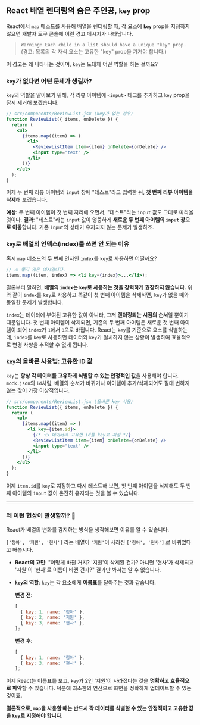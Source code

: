 ## React 배열 렌더링의 숨은 주인공, `key` prop

React에서 `map` 메소드를 사용해 배열을 렌더링할 때, 각 요소에 **`key`** prop을 지정하지 않으면 개발자 도구 콘솔에 이런 경고 메시지가 나타납니다.

> `Warning: Each child in a list should have a unique "key" prop.`
> (경고: 목록의 각 자식 요소는 고유한 "key" prop을 가져야 합니다.)

이 경고는 왜 나타나는 것이며, `key`는 도대체 어떤 역할을 하는 걸까요?

### `key`가 없다면 어떤 문제가 생길까?

`key`의 역할을 알아보기 위해, 각 리뷰 아이템에 `<input>` 태그를 추가하고 `key` prop을 잠시 제거해 보겠습니다.

```jsx
// src/components/ReviewList.jsx (key가 없는 경우)
function ReviewList({ items, onDelete }) {
  return (
    <ul>
      {items.map((item) => (
        <li>
          <ReviewListItem item={item} onDelete={onDelete} />
          <input type="text" />
        </li>
      ))}
    </ul>
  );
}
```

이제 두 번째 리뷰 아이템의 `input` 창에 "테스트"라고 입력한 뒤, **첫 번째 리뷰 아이템을 삭제**해 보겠습니다.

**예상**: 두 번째 아이템이 첫 번째 자리에 오면서, "테스트"라는 `input` 값도 그대로 따라올 것이다.
**결과**: "테스트"라는 `input` 값이 엉뚱하게 **새로운 두 번째 아이템의 `input` 창으로 이동**합니다. 기존 `input`의 상태가 유지되지 않는 문제가 발생하죠.

### `key`로 배열의 인덱스(index)를 쓰면 안 되는 이유

혹시 `map` 메소드의 두 번째 인자인 `index`를 `key`로 사용하면 어떨까요?

```jsx
// ⚠️ 좋지 않은 예시입니다.
items.map((item, index) => <li key={index}>...</li>);
```

결론부터 말하면, **배열의 `index`는 `key`로 사용하는 것을 강력하게 권장하지 않습니다.** 위와 같이 `index`를 `key`로 사용하고 똑같이 첫 번째 아이템을 삭제하면, `key`가 없을 때와 동일한 문제가 발생합니다.

`index`는 데이터에 부여된 고유한 값이 아니라, 그저 **렌더링되는 시점의 순서**일 뿐이기 때문입니다. 첫 번째 아이템이 삭제되면, 기존의 두 번째 아이템은 새로운 첫 번째 아이템이 되어 `index`가 `1`에서 `0`으로 바뀝니다. React는 `key`를 기준으로 요소를 식별하는데, `index`를 `key`로 사용하면 데이터와 `key`가 일치하지 않는 상황이 발생하여 효율적으로 변경 사항을 추적할 수 없게 됩니다.

### `key`의 올바른 사용법: 고유한 ID 값

`key`는 **항상 각 데이터를 고유하게 식별할 수 있는 안정적인 값**을 사용해야 합니다. `mock.json`의 `id`처럼, 배열의 순서가 바뀌거나 아이템이 추가/삭제되어도 절대 변하지 않는 값이 가장 이상적입니다.

```jsx
// src/components/ReviewList.jsx (올바른 key 사용)
function ReviewList({ items, onDelete }) {
  return (
    <ul>
      {items.map((item) => (
        <li key={item.id}>
          {/* 👈 데이터의 고유한 id를 key로 지정 */}
          <ReviewListItem item={item} onDelete={onDelete} />
          <input type="text" />
        </li>
      ))}
    </ul>
  );
}
```

이제 `item.id`를 `key`로 지정하고 다시 테스트해 보면, 첫 번째 아이템을 삭제해도 두 번째 아이템의 `input` 값이 온전히 유지되는 것을 볼 수 있습니다.

---

### 왜 이런 현상이 발생할까? 🤔

React가 배열의 변화를 감지하는 방식을 생각해보면 이유를 알 수 있습니다.

`['청아', '지원', '현사']` 라는 배열이 `'지원'`이 사라진 `['청아', '현사']` 로 바뀌었다고 해봅시다.

- **React의 고민**: "어떻게 바뀐 거지? '지원'이 삭제된 건가? 아니면 '현사'가 삭제되고 '지원'이 '현사'로 이름이 바뀐 건가?" 결과만 봐서는 알 수 없습니다.

- **`key`의 역할**: `key`는 각 요소에게 **이름표**를 달아주는 것과 같습니다.

  **변경 전**:

  ```js
  [
    { key: 1, name: '청아' },
    { key: 2, name: '지원' },
    { key: 3, name: '현사' },
  ];
  ```

  **변경 후**:

  ```js
  [
    { key: 1, name: '청아' },
    { key: 3, name: '현사' },
  ];
  ```

이제 React는 이름표를 보고, `key`가 2인 '지원'이 사라졌다는 것을 **명확하고 효율적으로 파악**할 수 있습니다. 덕분에 최소한의 연산으로 화면을 정확하게 업데이트할 수 있는 것이죠.

**결론적으로, `map`을 사용할 때는 반드시 각 데이터를 식별할 수 있는 안정적이고 고유한 값을 `key`로 지정해야 합니다.**
